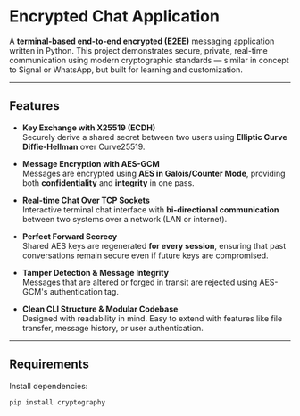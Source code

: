# Encrypted Chat Application

A **terminal-based end-to-end encrypted (E2EE)** messaging application written in Python. This project demonstrates secure, private, real-time communication using modern cryptographic standards — similar in concept to Signal or WhatsApp, but built for learning and customization.

---

## Features

- **Key Exchange with X25519 (ECDH)**  
  Securely derive a shared secret between two users using **Elliptic Curve Diffie-Hellman** over Curve25519.

- **Message Encryption with AES-GCM**  
  Messages are encrypted using **AES in Galois/Counter Mode**, providing both **confidentiality** and **integrity** in one pass.

- **Real-time Chat Over TCP Sockets**  
  Interactive terminal chat interface with **bi-directional communication** between two systems over a network (LAN or internet).

- **Perfect Forward Secrecy**  
  Shared AES keys are regenerated **for every session**, ensuring that past conversations remain secure even if future keys are compromised.

- **Tamper Detection & Message Integrity**  
  Messages that are altered or forged in transit are rejected using AES-GCM's authentication tag.

- **Clean CLI Structure & Modular Codebase**  
  Designed with readability in mind. Easy to extend with features like file transfer, message history, or user authentication.

---

## Requirements

Install dependencies:

```bash
pip install cryptography
